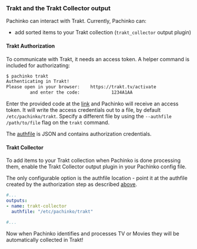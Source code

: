 ### Trakt and the Trakt Collector output
Pachinko can interact with Trakt. Currently, Pachinko can:
- add sorted items to your Trakt collection (`trakt_collector` output plugin)

#### Trakt Authorization
To communicate with Trakt, it needs an access token. A helper command is included for authorizating:
```bash
$ pachinko trakt
Authenticating in Trakt!
Please open in your browser:    https://trakt.tv/activate
         and enter the code:            1234A1AA
```

Enter the provided code at the [link](https://trakt.tv/activate) and Pachinko will receive an access token. It will write the access credentials out to a file, by default `/etc/pachinko/trakt`. Specify a different file by using the `--authfile /path/to/file` flag on the `trakt` command.

The [authfile](../../examples/trakt) is JSON and contains authorization credentials.

#### Trakt Collector
To add items to your Trakt collection when Pachinko is done processing them, enable the Trakt Collector output plugin in your Pachinko config file. 

The only configurable option is the authfile location - point it at the authfile created by the authorization step as described [above](#trakt-authorization).

```yaml
#...
outputs:
- name: trakt-collector
  authfile: "/etc/pachinko/trakt"

#...
```

Now when Pachinko identifies and processes TV or Movies they will be automatically collected in Trakt!
